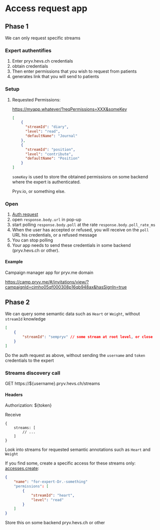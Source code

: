 

# Access request app

## Phase 1

We can only request specific streams

### Expert authentifies

1. Enter pryv.hevs.ch credentials
2. obtain credentials
3. Then enter permissions that you wish to request from patients
4. generates link that you will send to patients

### Setup

1. Requested Permissions:

   https://myapp.whatever/?reqPermissions=XXX&someKey

   ```JSON
   [
       {
         "streamId": "diary",
         "level": "read",
         "defaultName": "Journal"
       },
       {
         "streamId": "position",
         "level": "contribute",
         "defaultName": "Position"
       }
   ]		
   ```

   `someKey` is used to store the obtained permissions on some backend where the expert is authenticated.

   Pryv.io, or something else.

### Open

1. [Auth request](https://api.pryv.com/reference/#auth-request)
2. open `response.body.url` in pop-up
3. start polling `response.body.poll` at the rate `response.body.poll_rate_ms`
4. When the user has accepted or refused, you will receive on the `poll` URL his credentials, or a refused message
5. You can stop polling
6. Your app needs to send these credentials in some backend (pryv.hevs.ch or other).



#### Example

Campaign manager app for pryv.me domain

https://camp.pryv.me/#/invitations/view/?campaignId=cjmho05qf000308p16qb948ax&hasSignIn=true



## Phase 2

We can query some semantic data such as `Heart` or `Weight`, without `streamId` knowledge

```json
[
	{	
		"streamId": "sempryv" // some stream at root level, or close
	}
]
```

Do the auth request as above, without sending the `username` and `token` credentials to the expert

### Streams discovery call

GET https://${username}.pryv.hevs.ch/streams

#### Headers

Authorization: ${token}

Receive

```
{
	streams: [
		// ...
	]
}
```

Look into streams for requested semantic annotations such as `Heart` and `Weight` 

If you find some, create a specific access for these streams only: [accesses.create](https://api.pryv.com/reference/#create-access):

```json
{
	"name": "for-expert-Dr.-something"
	"permissions": [
		{
			"streamId": "heart",
			"level": "read"
		}
	]
}
```



Store this on some backend pryv.hevs.ch or other